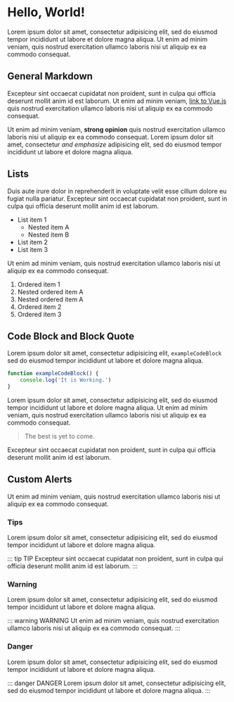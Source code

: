 # Hello, World!

Lorem ipsum dolor sit amet, consectetur adipisicing elit, sed do eiusmod tempor incididunt ut labore et dolore magna aliqua. Ut enim ad minim veniam, quis nostrud exercitation ullamco laboris nisi ut aliquip ex ea commodo consequat.

## General Markdown

Excepteur sint occaecat cupidatat non proident, sunt in culpa qui officia deserunt mollit anim id est laborum. Ut enim ad minim veniam, [link to Vue.js](https://vuejs.org) quis nostrud exercitation ullamco laboris nisi ut aliquip ex ea commodo consequat.

Ut enim ad minim veniam, **strong opinion** quis nostrud exercitation ullamco laboris nisi ut aliquip ex ea commodo consequat. Lorem ipsum dolor sit amet, consectetur _and emphasize_ adipisicing elit, sed do eiusmod tempor incididunt ut labore et dolore magna aliqua.

## Lists

Duis aute irure dolor in reprehenderit in voluptate velit esse cillum dolore eu fugiat nulla pariatur. Excepteur sint occaecat cupidatat non proident, sunt in culpa qui officia deserunt mollit anim id est laborum.
* List item 1
  + Nested item A
  + Nested item B
* List item 2
* List item 3

Ut enim ad minim veniam, quis nostrud exercitation ullamco laboris nisi ut aliquip ex ea commodo consequat.

1. Ordered item 1
1. Nested ordered item A
1. Nested ordered item A
1. Ordered item 2
1. Ordered item 3

## Code Block and Block Quote

Lorem ipsum dolor sit amet, consectetur adipisicing elit, `exampleCodeBlock` sed do eiusmod tempor incididunt ut labore et dolore magna aliqua.

```js
function exampleCodeBlock() {
    console.log('It is Working.')
}
```

Lorem ipsum dolor sit amet, consectetur adipisicing elit, sed do eiusmod tempor incididunt ut labore et dolore magna aliqua. Ut enim ad minim veniam, quis nostrud exercitation ullamco laboris nisi ut aliquip ex ea commodo consequat.

> The best is yet to come.

Excepteur sint occaecat cupidatat non proident, sunt in culpa qui officia deserunt mollit anim id est laborum.

## Custom Alerts

Ut enim ad minim veniam, quis nostrud exercitation ullamco laboris nisi ut aliquip ex ea commodo consequat.

### Tips

Lorem ipsum dolor sit amet, consectetur adipisicing elit, sed do eiusmod tempor incididunt ut labore et dolore magna aliqua.

::: tip TIP
Excepteur sint occaecat cupidatat non proident, sunt in culpa qui officia deserunt mollit anim id est laborum.
:::

### Warning

Lorem ipsum dolor sit amet, consectetur adipisicing elit, sed do eiusmod tempor incididunt ut labore et dolore magna aliqua.

::: warning WARNING
Ut enim ad minim veniam, quis nostrud exercitation ullamco laboris nisi ut aliquip ex ea commodo consequat.
:::

### Danger

Lorem ipsum dolor sit amet, consectetur adipisicing elit, sed do eiusmod tempor incididunt ut labore et dolore magna aliqua.

::: danger DANGER
Lorem ipsum dolor sit amet, consectetur adipisicing elit, sed do eiusmod tempor incididunt ut labore et dolore magna aliqua.
:::
